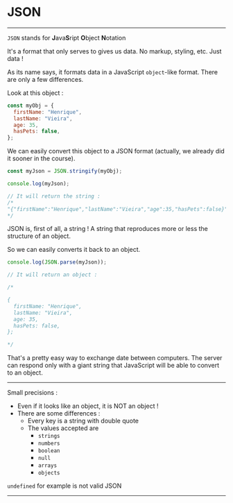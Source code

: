# JSON

---

`JSON` stands for **J**ava**S**ript **O**bject **N**otation

It's a format that only serves to gives us data. No markup, styling, etc. Just data !

As its name says, it formats data in a JavaScript `object`-like format. There are only a few differences.

Look at this object :

```js
const myObj = {
  firstName: "Henrique",
  lastName: "Vieira",
  age: 35,
  hasPets: false,
};
```

We can easily convert this object to a JSON format (actually, we already did it sooner in the course).

```js
const myJson = JSON.stringify(myObj);

console.log(myJson);

// It will return the string :
/*
"{"firstName":"Henrique","lastName":"Vieira","age":35,"hasPets":false}"
*/
```

JSON is, first of all, a string !
A string that reproduces more or less the structure of an object.

So we can easily converts it back to an object.

```js
console.log(JSON.parse(myJson));

// It will return an object :

/*

{
  firstName: "Henrique",
  lastName: "Vieira",
  age: 35,
  hasPets: false,
};

*/
```

That's a pretty easy way to exchange date between computers. The server can respond only with a giant string that JavaScript will be able to convert to an object.

---

Small precisions :

- Even if it looks like an object, it is NOT an object !
- There are some differences :
  - Every key is a string with double quote
  - The values accepted are
    - `strings`
    - `numbers`
    - `boolean`
    - `null`
    - `arrays`
    - `objects`

`undefined` for example is not valid JSON

---
